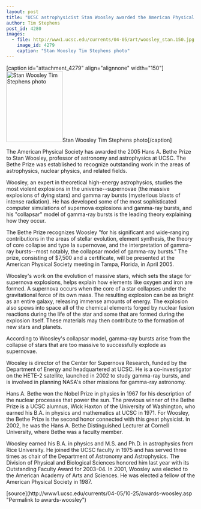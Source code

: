 ```yaml
---
layout: post
title: "UCSC astrophysicist Stan Woosley awarded the American Physical Society's 2005 Hans A. Bethe Prize"
author: Tim Stephens
post_id: 4280
images:
  - file: http://www1.ucsc.edu/currents/04-05/art/woosley_stan.150.jpg
    image_id: 4279
    caption: "Stan Woosley Tim Stephens photo"
---
```


[caption id="attachment_4279" align="alignnone" width="150"]<a href="http://localhost/mysite/wp-content/uploads/2004/10/woosley_stan.150.jpg"><img class="size-full wp-image-4279" src="http://localhost/mysite/wp-content/uploads/2004/10/woosley_stan.150.jpg" alt="Stan Woosley Tim Stephens photo" width="150" height="189" /></a>Stan Woosley Tim Stephens photo[/caption]
<a name="content" id="content"></a>
<p>
  The American Physical Society has awarded the 2005 Hans A. Bethe Prize to Stan Woosley, professor of astronomy and astrophysics at UCSC. The Bethe Prize was established to recognize outstanding work in the areas of astrophysics, nuclear physics, and related fields.
</p>
<p>
  Woosley, an expert in theoretical high-energy astrophysics, studies the most violent explosions in the universe--supernovae (the massive explosions of dying stars) and gamma ray bursts (mysterious blasts of intense radiation). He has developed some of the most sophisticated computer simulations of supernova explosions and gamma-ray bursts, and his "collapsar" model of gamma-ray bursts is the leading theory explaining how they occur.
</p>
<p>
  The Bethe Prize recognizes Woosley "for his significant and wide-ranging contributions in the areas of stellar evolution, element synthesis, the theory of core collapse and type Ia supernovae, and the interpretation of gamma-ray bursts--most notably, the collapsar model of gamma-ray bursts." The prize, consisting of $7,500 and a certificate, will be presented at the American Physical Society meeting in Tampa, Florida, in April 2005.
</p>
<p>
  Woosley's work on the evolution of massive stars, which sets the stage for supernova explosions, helps explain how elements like oxygen and iron are formed. A supernova occurs when the core of a star collapses under the gravitational force of its own mass. The resulting explosion can be as bright as an entire galaxy, releasing immense amounts of energy. The explosion also spews into space all of the chemical elements forged by nuclear fusion reactions during the life of the star and some that are formed during the explosion itself. These materials may then contribute to the formation of new stars and planets.
</p>
<p>
  According to Woosley's collapsar model, gamma-ray bursts arise from the collapse of stars that are too massive to successfully explode as supernovae.
</p>
<p>
  Woosley is director of the Center for Supernova Research, funded by the Department of Energy and headquartered at UCSC. He is a co-investigator on the HETE-2 satellite, launched in 2002 to study gamma-ray bursts, and is involved in planning NASA's other missions for gamma-ray astronomy.
</p>
<p>
  Hans A. Bethe won the Nobel Prize in physics in 1967 for his description of the nuclear processes that power the sun. The previous winner of the Bethe Prize is a UCSC alumnus, Wick Haxton of the University of Washington, who earned his B.A. in physics and mathematics at UCSC in 1971. For Woosley, the Bethe Prize is the second honor connected with this great physicist. In 2002, he was the Hans A. Bethe Distinguished Lecturer at Cornell University, where Bethe was a faculty member.
</p>
<p>
  Woosley earned his B.A. in physics and M.S. and Ph.D. in astrophysics from Rice University. He joined the UCSC faculty in 1975 and has served three times as chair of the Department of Astronomy and Astrophysics. The Division of Physical and Biological Sciences honored him last year with its Outstanding Faculty Award for 2003-04. In 2001, Woosley was elected to the American Academy of Arts and Sciences. He was elected a fellow of the American Physical Society in 1987.
</p>
<form>

</form>
<p>

</p>
[source](http://www1.ucsc.edu/currents/04-05/10-25/awards-woosley.asp "Permalink to awards-woosley")
